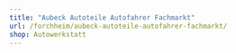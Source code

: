 ```yaml
---
title: "Aubeck Autoteile Autofahrer Fachmarkt"
url: /forchheim/aubeck-autoteile-autofahrer-fachmarkt/
shop: Autowerkstatt
---
```

